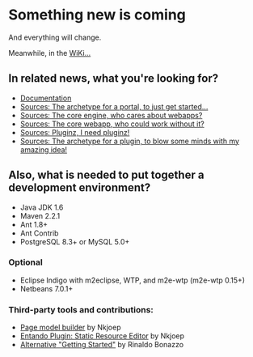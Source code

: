 # Something new is coming
And everything will change.

Meanwhile, in the [WiKi...](https://github.com/entando/Entando/wiki)

## In related news, what you're looking for?

* [Documentation](https://github.com/entando/Entando/wiki)
* [Sources: The archetype for a portal, to just get started...](https://github.com/entando/entando-archetype-portal-generic/)
* [Sources: The core engine, who cares about webapps?](https://github.com/entando/entando-core-engine/)
* [Sources: The core webapp, who could work without it?](https://github.com/entando/entando-core-webapp/)
* [Sources: Pluginz, I need pluginz!](https://github.com/entando/entando-plugins-parent/)
* [Sources: The archetype for a plugin, to blow some minds with my amazing idea!](https://github.com/entando/entando-archetype-plugin-generic/)

## Also, what is needed to put together a development environment?

* Java JDK 1.6 
* Maven 2.2.1
* Ant 1.8+
* Ant Contrib
* PostgreSQL 8.3+ or MySQL 5.0+

### Optional

* Eclipse Indigo with m2eclipse, WTP, and m2e-wtp (m2e-wtp 0.15+)
* Netbeans 7.0.1+

### Third-party tools and contributions:
* [Page model builder](http://nkjoep.altervista.org/japspagemodelbuilder/) by Nkjoep
* [Entando Plugin: Static Resource Editor](https://github.com/NKjoep/jpstaticresourceeditor) by Nkjoep
* [Alternative "Getting Started"](http://rfrombruxelles.blogspot.com/2011/12/first-step-with-entando.html) by Rinaldo Bonazzo